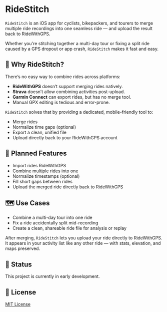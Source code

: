 # RideStitch

`RideStitch` is an iOS app for cyclists, bikepackers, and tourers to merge multiple ride recordings into one seamless ride — and upload the result back to RideWithGPS.

Whether you're stitching together a multi-day tour or fixing a split ride caused by a GPS dropout or app crash, `RideStitch` makes it fast and easy.

## 🚴 Why RideStitch?

There’s no easy way to combine rides across platforms:

- **RideWithGPS** doesn’t support merging rides natively.
- **Strava** doesn’t allow combining activities post-upload.
- **Garmin Connect** can export rides, but has no merge tool.
- Manual GPX editing is tedious and error-prone.

`RideStitch` solves that by providing a dedicated, mobile-friendly tool to:
- Merge rides
- Normalize time gaps (optional)
- Export a clean, unified file
- Upload directly back to your RideWithGPS account

## 🔧 Planned Features

- Import rides RideWithGPS
- Combine multiple rides into one
- Normalize timestamps (optional)
- Fill short gaps between rides
- Upload the merged ride directly back to RideWithGPS

## 🗺️ Use Cases

- Combine a multi-day tour into one ride
- Fix a ride accidentally split mid-recording
- Create a clean, shareable ride file for analysis or replay

After merging, `RideStitch` lets you upload your ride directly to RideWithGPS.  
It appears in your activity list like any other ride — with stats, elevation, and maps preserved.

## 🚧 Status

This project is currently in early development.

## 🪪 License

[MIT License](LICENSE)
